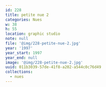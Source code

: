 ```yaml
---
id: 228
title: petite nue 2
categories: Nues
w: 38
h: 55
location: graphic studio
note: null
file: '@img/228-petite-nue-2.jpg'
year: '1997'
year_start: 1997
year_end: null
image: '@img/228-petite-nue-2.jpg'
uuid: 011b3039-57de-41f8-a202-a544c0c76d49
collections:
  - nues
---
```



